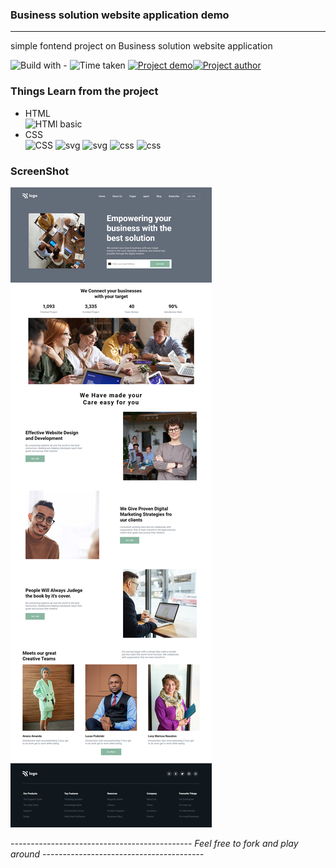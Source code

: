 ### Business solution website application demo
----
simple fontend project on Business solution website application

![Build with -](https://img.shields.io/badge/Build%20with-HTML%26CSS-orange) ![Time taken](https://img.shields.io/badge/Time%20Taken-05%20hrs%20%2051%20mins-blue) [![Project demo](https://img.shields.io/badge/Live%20Demo-Click%20me-success)](https://sbusiness101.netlify.app/ "project demo")[![Project author](https://img.shields.io/badge/Author-Ngamlenmang%20Touthang-9cf)](https://github.com/MTouthang/ "MTouthang")


### Things Learn from the project
- HTML   
![HTMl basic](https://img.shields.io/badge/-tags%20and%20structuring%20of%20tag-blue)     
- CSS  
![CSS](https://img.shields.io/badge/-Positioning%20and%20flex%20box%20-orange)
![svg](https://img.shields.io/badge/svg-working%20with%20svg%20image-lightgrey)
![svg](https://img.shields.io/badge/svg-changing%20color%20of%20svg%20image%20with%20fill%20property-brightgreen)
![css](https://img.shields.io/badge/line--height-Adjacent%20sibling%20selectors-yellowgreen)
![css](https://img.shields.io/badge/list--style--emage-list%20style%20type-red)
### ScreenShot
![Project screenshot](./thumbnail2.PNG)


*--------------------------------------------- Feel free to fork and play around ----------------------------------------*
